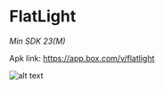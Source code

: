 # FlatLight

*Min SDK 23(M)*

Apk link: https://app.box.com/v/flatlight

![alt text](https://github.com/svetaz/FlatLight/master/flash.jpg)






